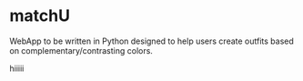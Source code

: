# matchU

WebApp to be written in Python designed to help users create outfits based on complementary/contrasting colors. 

hiiiii